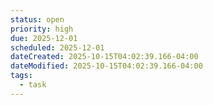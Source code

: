 ```yaml
---
status: open
priority: high
due: 2025-12-01
scheduled: 2025-12-01
dateCreated: 2025-10-15T04:02:39.166-04:00
dateModified: 2025-10-15T04:02:39.166-04:00
tags:
  - task
---
```


